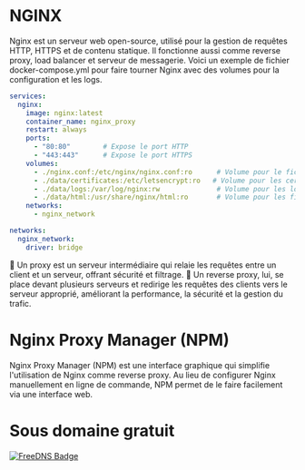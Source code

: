 # NGINX

Nginx est un serveur web open-source, utilisé pour la gestion de requêtes HTTP, HTTPS et de contenu statique. Il fonctionne aussi comme reverse proxy, load balancer et serveur de messagerie.
Voici un exemple de fichier docker-compose.yml pour faire tourner Nginx avec des volumes pour la configuration et les logs. 
```yml
services:
  nginx:
    image: nginx:latest
    container_name: nginx_proxy
    restart: always
    ports:
      - "80:80"        # Expose le port HTTP
      - "443:443"      # Expose le port HTTPS
    volumes:
      - ./nginx.conf:/etc/nginx/nginx.conf:ro      # Volume pour le fichier de configuration Nginx
      - ./data/certificates:/etc/letsencrypt:ro   # Volume pour les certificats SSL (si utilisé avec Nginx Proxy Manager)
      - ./data/logs:/var/log/nginx:rw              # Volume pour les logs Nginx
      - ./data/html:/usr/share/nginx/html:ro       # Volume pour les fichiers statiques à servir (HTML, images, etc.)
    networks:
      - nginx_network

networks:
  nginx_network:
    driver: bridge

```

🔹 Un proxy est un serveur intermédiaire qui relaie les requêtes entre un client et un serveur, offrant sécurité et filtrage. 
🔹 Un reverse proxy, lui, se place devant plusieurs serveurs et redirige les requêtes des clients vers le serveur approprié, améliorant la performance, la sécurité et la gestion du trafic.

# Nginx Proxy Manager (NPM)

Nginx Proxy Manager (NPM) est une interface graphique qui simplifie l'utilisation de Nginx comme reverse proxy. Au lieu de configurer Nginx manuellement en ligne de commande, NPM permet de le faire facilement via une interface web.

#  Sous domaine gratuit

[![FreeDNS Badge](https://img.shields.io/badge/FreeDNS-Configure-D14836?style=flat&logo=freebsd)](https://freedns.afraid.org/zc.php?from=L3N1YmRvbWFpbi8=)



